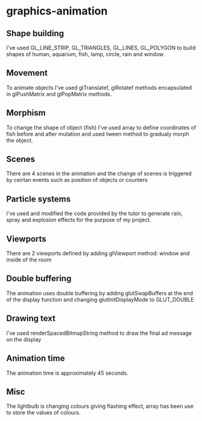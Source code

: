# graphics-animation

## Shape building

I've used GL_LINE_STRIP, GL_TRIANGLES, GL_LINES, GL_POLYGON to build shapes of human, aquarium, fish, lamp, circle, rain and window.

## Movement

To animate objects I've used glTranslatef, glRotatef methods encapsulated in glPushMatrix and glPopMatrix methods.


## Morphism

To change the shape of object (fish) I've used array to define coordinates of fish before and after mutation and used tween method to gradualy morph the object.

## Scenes

There are 4 scenes in the animation and the change of scenes is triggered by ceirtan events such as position of objects or counters

## Particle systems

I've used and modified the code provided by the tutor to generate rain, spray and explosion effects for the purpose of my project.

## Viewports

There are 2 viewports defined by adding glViewport method: window and inside of the room

## Double buffering

The animation uses double buffering by adding glutSwapBuffers at the end of the display function and changing glutInitDisplayMode to GLUT_DOUBLE

## Drawing text

I've used renderSpacedBitmapString method to draw the final ad message on the display

## Animation time

The animation time is approximately 45 seconds.

## Misc

The lightbulb is changing colours giving flashing effect, array has been use to store the values of colours.





